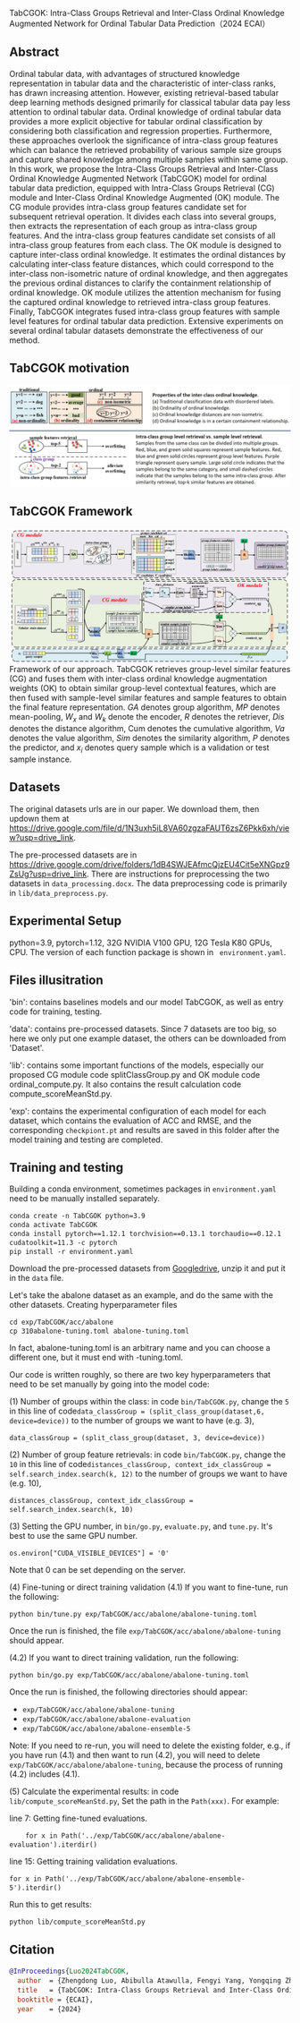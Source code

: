 TabCGOK: Intra-Class Groups Retrieval and Inter-Class Ordinal Knowledge Augmented Network for Ordinal Tabular Data Prediction（2024 ECAI）

## Abstract
Ordinal tabular data, with advantages of structured knowledge representation in tabular data and the characteristic of inter-class ranks, has drawn increasing attention. However, existing retrieval-based tabular deep learning methods designed primarily for classical tabular data pay less attention to ordinal tabular data. Ordinal knowledge of ordinal tabular data provides a more explicit objective for tabular ordinal classification by considering both classification and regression properties. Furthermore, these approaches overlook the significance of intra-class group features which can balance the retrieved probability of various sample size groups and capture shared knowledge among multiple samples within same group. In this work, we propose the Intra-Class Groups Retrieval and Inter-Class Ordinal Knowledge Augmented Network (TabCGOK) model for ordinal tabular data prediction, equipped with Intra-Class Groups Retrieval (CG) module and Inter-Class Ordinal Knowledge Augmented (OK) module. The CG module provides intra-class group features candidate set for subsequent retrieval operation. It divides each class into several groups, then extracts the representation of each group as intra-class group features. And the intra-class group features candidate set consists of all intra-class group features from each class. The OK module is designed to capture inter-class ordinal knowledge. It estimates the ordinal distances by calculating inter-class feature distances, which could correspond to the inter-class non-isometric nature of ordinal knowledge, and then aggregates the previous ordinal distances to clarify the containment relationship of ordinal knowledge. OK module utilizes the attention mechanism for fusing the captured ordinal knowledge to retrieved intra-class group features. Finally, TabCGOK integrates fused intra-class group features with sample level features for ordinal tabular data prediction. Extensive experiments on several ordinal tabular datasets demonstrate the effectiveness of our method.

## TabCGOK motivation
![motivation](./paper_image/motivation.png)
<!--<img src="./paper_image/ordinal_attribution.png" width="200" height="150"> <img src="./paper_image/class_group.png" width="200" height="150">-->

## TabCGOK Framework
![framework](./paper_image/framework.png)
Framework of our approach. TabCGOK retrieves group-level similar features (CG) and fuses them with inter-class ordinal knowledge augmentation weights (OK) to obtain similar group-level contextual features, which are then fused with sample-level similar features and sample features to obtain the final feature representation. $GA$ denotes group algorithm, $MP$ denotes mean-pooling, $W_x$ and $W_k$ denote the encoder, $R$ denotes the retriever, $Dis$ denotes the distance algorithm, Cum denotes the cumulative algorithm, $Va$ denotes the value algorithm, $Sim$ denotes the similarity algorithm, $P$ denotes the predictor, and $x_i$ denotes query sample which is a validation or test sample instance.

## Datasets 
The original datasets urls are in our paper. We download them, then updown them at https://drive.google.com/file/d/1N3uxh5iL8VA60zgzaFAUT6zsZ6Pkk6xh/view?usp=drive_link.

The pre-processed datasets are in https://drive.google.com/drive/folders/1dB4SWJEAfmcQjzEU4Cit5eXNGpz9ZsUg?usp=drive_link. There are instructions for preprocessing the two datasets in ```data_processing.docx```. The data preprocessing code is primarily in ```lib/data_preprocess.py```.

## Experimental Setup
python=3.9, pytorch=1.12, 32G NVIDIA V100 GPU, 12G Tesla K80 GPUs, CPU. The version of each function package is shown in ``` environment.yaml```.

## Files illusitration
'bin': contains baselines models and our model TabCGOK, as well as entry code for training, testing.

'data': contains pre-processed datasets. Since 7 datasets are too big, so here we only put one example dataset, the others can be downloaded from 'Dataset'.

'lib': contains some important functions of the models, especially our proposed CG module code splitClassGroup.py and OK module code ordinal_compute.py. It also contains the result calculation code compute_scoreMeanStd.py.

'exp': contains the experimental configuration of each model for each dataset, which contains the evaluation of ACC and RMSE, and the corresponding ```checkpiont.pt``` and results are saved in this folder after the model training and testing are completed.
## Training and testing
Building a conda environment, sometimes packages in ```environment.yaml``` need to be manually installed separately.

```
conda create -n TabCGOK python=3.9
conda activate TabCGOK
conda install pytorch==1.12.1 torchvision==0.13.1 torchaudio==0.12.1 cudatoolkit=11.3 -c pytorch
pip install -r environment.yaml
```
Download the pre-processed datasets from [Googledrive](https://drive.google.com/drive/folders/1dB4SWJEAfmcQjzEU4Cit5eXNGpz9ZsUg?usp=drive_link), unzip it and put it in the ```data``` file. 

Let's take the abalone dataset as an example, and do the same with the other datasets.
Creating hyperparameter files
```
cd exp/TabCGOK/acc/abalone
cp 310abalone-tuning.toml abalone-tuning.toml
```
In fact, abalone-tuning.toml is an arbitrary name and you can choose a different one, but it must end with -tuning.toml.

Our code is written roughly, so there are two key hyperparameters that need to be set manually by going into the model code:

(1) Number of groups within the class: in code ```bin/TabCGOK.py```, change the ```5``` in this line of code```data_classGroup = (split_class_group(dataset,6, device=device))``` to the number of groups we want to have (e.g. 3),

```
data_classGroup = (split_class_group(dataset, 3, device=device))
```
(2) Number of group feature retrievals: in code ```bin/TabCGOK.py```, change the ```10``` in this line of code```distances_classGroup, context_idx_classGroup = self.search_index.search(k, 12)``` to the number of groups we want to have (e.g. 10),

```
distances_classGroup, context_idx_classGroup = self.search_index.search(k, 10)
```
(3) Setting the GPU number, in ```bin/go.py```, ```evaluate.py```, and ```tune.py```. It's best to use the same GPU number.
```
os.environ["CUDA_VISIBLE_DEVICES"] = '0'
```
Note that 0 can be set depending on the server.

(4) Fine-tuning or direct training validation
(4.1) If you want to fine-tune, run the following:
```
python bin/tune.py exp/TabCGOK/acc/abalone/abalone-tuning.toml
```
Once the run is finished, the file ```exp/TabCGOK/acc/abalone/abalone-tuning``` should appear.

(4.2) If you want to direct training validation, run the following:
```
python bin/go.py exp/TabCGOK/acc/abalone/abalone-tuning.toml
```
Once the run is finished, the following directories should appear:
- `exp/TabCGOK/acc/abalone/abalone-tuning`
- `exp/TabCGOK/acc/abalone/abalone-evaluation`
- `exp/TabCGOK/acc/abalone/abalone-ensemble-5`

Note: If you need to re-run, you will need to delete the existing folder, e.g., if you have run (4.1) and then want to run (4.2), you will need to delete ```exp/TabCGOK/acc/abalone/abalone-tuning```, because the process of running (4.2) includes (4.1).

(5) Calculate the experimental results: in code ```lib/compute_scoreMeanStd.py```, Set the path in the ```Path(xxx)```. For example:

line 7: Getting fine-tuned evaluations.

```
    for x in Path('../exp/TabCGOK/acc/abalone/abalone-evaluation').iterdir()
```
        
line 15: Getting training validation evaluations.
```
for x in Path('../exp/TabCGOK/acc/abalone/abalone-ensemble-5').iterdir()
```

Run this to get results:
```
python lib/compute_scoreMeanStd.py
```

## Citation

```bibtex
@InProceedings{Luo2024TabCGOK,
  author  = {Zhengdong Luo, Abibulla Atawulla, Fengyi Yang, Yongqing Zhu, Yixiao Ren, Yunfei Han and Xi Zhou},
  title   = {TabCGOK: Intra-Class Groups Retrieval and Inter-Class Ordinal Knowledge Augmented Network for Ordinal Tabular Data Prediction},
  booktitle = {ECAI},
  year    = {2024}
  ```
